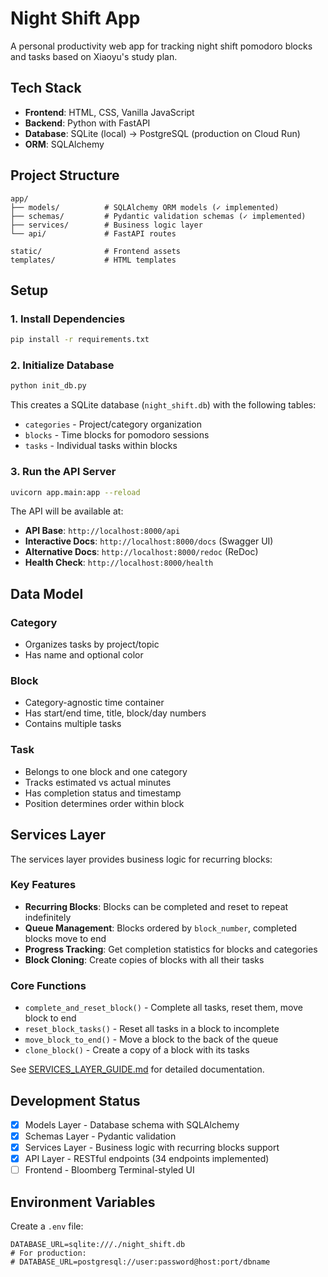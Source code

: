 # Night Shift App

A personal productivity web app for tracking night shift pomodoro blocks and tasks based on Xiaoyu's study plan.

## Tech Stack

- **Frontend**: HTML, CSS, Vanilla JavaScript
- **Backend**: Python with FastAPI
- **Database**: SQLite (local) → PostgreSQL (production on Cloud Run)
- **ORM**: SQLAlchemy

## Project Structure

```
app/
├── models/          # SQLAlchemy ORM models (✓ implemented)
├── schemas/         # Pydantic validation schemas (✓ implemented)
├── services/        # Business logic layer
└── api/             # FastAPI routes

static/              # Frontend assets
templates/           # HTML templates
```

## Setup

### 1. Install Dependencies

```bash
pip install -r requirements.txt
```

### 2. Initialize Database

```bash
python init_db.py
```

This creates a SQLite database (`night_shift.db`) with the following tables:
- `categories` - Project/category organization
- `blocks` - Time blocks for pomodoro sessions
- `tasks` - Individual tasks within blocks

### 3. Run the API Server

```bash
uvicorn app.main:app --reload
```

The API will be available at:
- **API Base**: `http://localhost:8000/api`
- **Interactive Docs**: `http://localhost:8000/docs` (Swagger UI)
- **Alternative Docs**: `http://localhost:8000/redoc` (ReDoc)
- **Health Check**: `http://localhost:8000/health`

## Data Model

### Category
- Organizes tasks by project/topic
- Has name and optional color

### Block
- Category-agnostic time container
- Has start/end time, title, block/day numbers
- Contains multiple tasks

### Task
- Belongs to one block and one category
- Tracks estimated vs actual minutes
- Has completion status and timestamp
- Position determines order within block

## Services Layer

The services layer provides business logic for recurring blocks:

### Key Features
- **Recurring Blocks**: Blocks can be completed and reset to repeat indefinitely
- **Queue Management**: Blocks ordered by `block_number`, completed blocks move to end
- **Progress Tracking**: Get completion statistics for blocks and categories
- **Block Cloning**: Create copies of blocks with all their tasks

### Core Functions
- `complete_and_reset_block()` - Complete all tasks, reset them, move block to end
- `reset_block_tasks()` - Reset all tasks in a block to incomplete
- `move_block_to_end()` - Move a block to the back of the queue
- `clone_block()` - Create a copy of a block with its tasks

See [SERVICES_LAYER_GUIDE.md](./SERVICES_LAYER_GUIDE.md) for detailed documentation.

## Development Status

- [x] Models Layer - Database schema with SQLAlchemy
- [x] Schemas Layer - Pydantic validation
- [x] Services Layer - Business logic with recurring blocks support
- [x] API Layer - RESTful endpoints (34 endpoints implemented)
- [ ] Frontend - Bloomberg Terminal-styled UI

## Environment Variables

Create a `.env` file:

```env
DATABASE_URL=sqlite:///./night_shift.db
# For production:
# DATABASE_URL=postgresql://user:password@host:port/dbname
```

